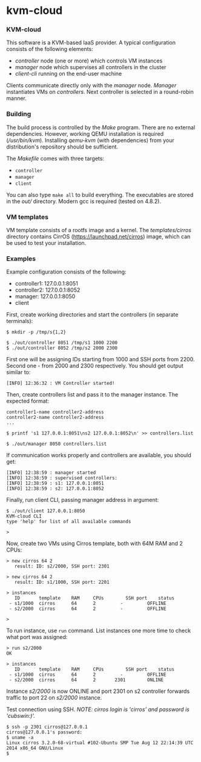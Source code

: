 kvm-cloud
=========

### KVM-cloud
This software is a KVM-based IaaS provider. A typical configuration consists of the following elements:
 * *controller* node (one or more) which controls VM instances
 * *manager* node which supervises all controllers in the cluster
 * *client-cli* running on the end-user machine

Clients communicate directly only with the *manager* node. *Manager* instantiates VMs on *controllers*. Next controller is selected in a round-robin manner.

### Building
The build process is controlled by the *Make* program. There are no external dependencies. However, working QEMU installation is required (*/usr/bin/kvm*). Installing *qemu-kvm* (with dependencies) from your distribution's repository should be sufficient.

The *Makefile* comes with three targets:
 * `controller`
 * `manager`
 * `client`

You can also type `make all` to build everything. The executables are stored in the *out/* directory. Modern gcc is required (tested on 4.8.2).

### VM templates
VM template consists of a rootfs image and a kernel. The *templates/cirros* directory contains CirrOS (https://launchpad.net/cirros) image, which can be used to test your installation.

### Examples
Example configuration consists of the following:
 * controller1: 127.0.0.1:8051
 * controller2: 127.0.0.1:8052
 * manager: 127.0.0.1:8050
 * client

First, create working directories and start the controllers (in separate terminals):
```
$ mkdir -p /tmp/s{1,2}

$ ./out/controller 8051 /tmp/s1 1000 2200
$ ./out/controller 8052 /tmp/s2 2000 2300
```
First one will be assigning IDs starting from 1000 and SSH ports from 2200. Second one - from 2000 and 2300 respectively.
You should get output similar to:
```
[INFO] 12:36:32 : VM Controller started!
```

Then, create controllers list and pass it to the manager instance. The expected format:
```
controller1-name controller2-address
controller2-name controller2-address
...
```

```
$ printf 's1 127.0.0.1:8051\ns2 127.0.0.1:8052\n' >> controllers.list

$ ./out/manager 8050 controllers.list
```
If communication works properly and controllers are available, you should get:
```
[INFO] 12:38:59 : manager started
[INFO] 12:38:59 : supervised controllers:
[INFO] 12:38:59 : s1: 127.0.0.1:8051
[INFO] 12:38:59 : s2: 127.0.0.1:8052
```

Finally, run client CLI, passing manager address in argument:
```
$ ./out/client 127.0.0.1:8050
KVM-cloud CLI
type 'help' for list of all available commands

>
```

Now, create two VMs using Cirros template, both with 64M RAM and 2 CPUs:
```
> new cirros 64 2
   result: ID: s2/2000, SSH port: 2301

> new cirros 64 2
   result: ID: s1/1000, SSH port: 2201

> instances
   ID		template	RAM		CPUs		SSH port	status
 - s1/1000	cirros		64		2		  -  		OFFLINE	
 - s2/2000	cirros		64		2		  -  		OFFLINE	

> 
```

To run instance, use `run` command. List instances one more time to check what port was assigned:
```
> run s2/2000
OK

> instances
   ID		template	RAM		CPUs		SSH port	status
 - s1/1000	cirros		64		2		  -  		OFFLINE	
 - s2/2000	cirros		64		2		2301		ONLINE	
```
Instance *s2/2000* is now ONLINE and port 2301 on s2 controller forwards traffic to port 22 on *s2/2000* instance.

Test connection using SSH. *NOTE: cirros login is 'cirros' and password is 'cubswin:)'.*
```
$ ssh -p 2301 cirros@127.0.0.1
cirros@127.0.0.1's password: 
$ uname -a
Linux cirros 3.2.0-68-virtual #102-Ubuntu SMP Tue Aug 12 22:14:39 UTC 2014 x86_64 GNU/Linux
$ 
```
